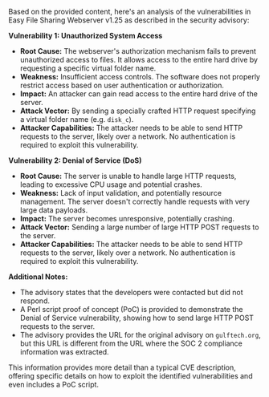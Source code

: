 Based on the provided content, here's an analysis of the vulnerabilities in Easy File Sharing Webserver v1.25 as described in the security advisory:

**Vulnerability 1: Unauthorized System Access**

*   **Root Cause:** The webserver's authorization mechanism fails to prevent unauthorized access to files. It allows access to the entire hard drive by requesting a specific virtual folder name.
*   **Weakness:** Insufficient access controls. The software does not properly restrict access based on user authentication or authorization.
*   **Impact:** An attacker can gain read access to the entire hard drive of the server.
*   **Attack Vector:** By sending a specially crafted HTTP request specifying a virtual folder name (e.g. `disk_c`).
*   **Attacker Capabilities:** The attacker needs to be able to send HTTP requests to the server, likely over a network. No authentication is required to exploit this vulnerability.

**Vulnerability 2: Denial of Service (DoS)**

*   **Root Cause:** The server is unable to handle large HTTP requests, leading to excessive CPU usage and potential crashes.
*  **Weakness:** Lack of input validation, and potentially resource management. The server doesn't correctly handle requests with very large data payloads.
*   **Impact:** The server becomes unresponsive, potentially crashing.
*   **Attack Vector:** Sending a large number of large HTTP POST requests to the server.
*   **Attacker Capabilities:** The attacker needs to be able to send HTTP requests to the server, likely over a network. No authentication is required to exploit this vulnerability.

**Additional Notes:**
*   The advisory states that the developers were contacted but did not respond.
*   A Perl script proof of concept (PoC) is provided to demonstrate the Denial of Service vulnerability, showing how to send large HTTP POST requests to the server.
*   The advisory provides the URL for the original advisory on `gulftech.org`, but this URL is different from the URL where the SOC 2 compliance information was extracted.

This information provides more detail than a typical CVE description, offering specific details on how to exploit the identified vulnerabilities and even includes a PoC script.